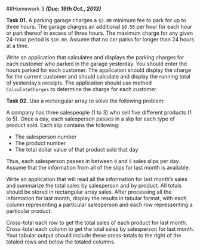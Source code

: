 ##Homework 3
***(Due: 19th Oct., 2013)***

**Task 01.** A parking garage charges a `$2.00` minimum fee to park for up to three hours. The garage charges an additional `$0.50` per hour for each hour or part thereof in excess of three hours. The maximum charge for any given 24-hour period is `$10.00`. Assume that no car parks for longer than 24 hours at a time.

Write an application that calculates and displays the parking charges for each customer who parked in the garage yesterday. You should enter the hours parked for each customer. The application should display the charge for the current customer and should calculate and display the running total of yesterday’s receipts. The application should use method `CalculateCharges` to determine the charge for each customer.

**Task 02.** Use a rectangular array to solve the following problem:

A company has three salespeople (1 to 3) who sell five different products (1 to 5). Once a day, each salesperson passes in a slip for each type of product sold. Each slip contains the following:
* The salesperson number
* The product number
* The total dollar value of that product sold that day

Thus, each salesperson passes in between `0` and `5` sales slips per day. Assume that the information from all of the slips for last month is available.

Write an application that will read all the information for last month’s sales and summarize the total sales by salesperson and by product. All totals should be stored in rectangular array sales. After processing all the information for last month, display the results in tabular format, with each column representing a particular salesperson and each row repressenting a particular product.

Cross-total each row to get the total sales of each product for last month. Cross-total each column to get the total sales by salesperson for last month. Your tabular output should include these cross-totals to the right of the totaled rows and below the totaled columns.
